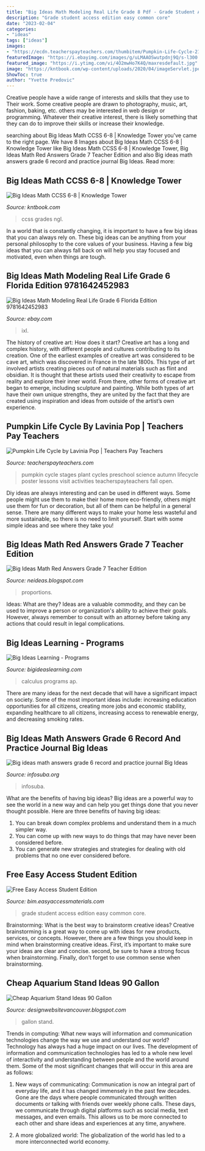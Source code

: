 ```yaml
---
title: "Big Ideas Math Modeling Real Life Grade 8 Pdf - Grade Student Access Edition Easy Common Core"
description: "Grade student access edition easy common core"
date: "2023-02-04"
categories:
- "ideas"
tags: ["ideas"]
images:
- "https://ecdn.teacherspayteachers.com/thumbitem/Pumpkin-Life-Cycle-2193340-1500873620/original-2193340-2.jpg"
featuredImage: "https://i.ebayimg.com/images/g/uLMAAOSwutpdnj9Q/s-l300.jpg"
featured_image: "https://i.ytimg.com/vi/4O2mwHo7K4Q/maxresdefault.jpg"
image: "https://kntbook.com/wp-content/uploads/2020/04/imageServlet.jpeg"
ShowToc: true
author: "Yvette Predovic"
---
```



Creative people have a wide range of interests and skills that they use to Their work. Some creative people are drawn to photography, music, art, fashion, baking, etc. others may be interested in web design or programming. Whatever their creative interest, there is likely something that they can do to improve their skills or increase their knowledge.

	

		
searching about Big Ideas Math CCSS 6-8 | Knowledge Tower you've came to the right page. We have 8 Images about Big Ideas Math CCSS 6-8 | Knowledge Tower like Big Ideas Math CCSS 6-8 | Knowledge Tower, Big Ideas Math Red Answers Grade 7 Teacher Edition and also Big ideas math answers grade 6 record and practice journal Big Ideas. Read more:
		
    
## Big Ideas Math CCSS 6-8 | Knowledge Tower

<img loading=lazy src="https://kntbook.com/wp-content/uploads/2020/04/imageServlet.jpeg" onerror="this.onerror=null;this.src='https://tse1.mm.bing.net/th?id=OIP.EjBNjrW2sUa8W_htXNnk3gHaGu&amp;pid=15.1';" alt="Big Ideas Math CCSS 6-8 | Knowledge Tower">

_Source: kntbook.com_

>ccss grades ngl. 

	

In a world that is constantly changing, it is important to have a few big ideas that you can always rely on. These big ideas can be anything from your personal philosophy to the core values of your business. Having a few big ideas that you can always fall back on will help you stay focused and motivated, even when things are tough.

    
## Big Ideas Math Modeling Real Life Grade 6 Florida Edition 9781642452983

<img loading=lazy src="https://i.ebayimg.com/images/g/uLMAAOSwutpdnj9Q/s-l300.jpg" onerror="this.onerror=null;this.src='https://tse3.mm.bing.net/th?id=OIP.qTVPXRmXwDkGmV7hLbDmeAAAAA&amp;pid=15.1';" alt="Big Ideas Math Modeling Real Life Grade 6 Florida Edition 9781642452983">

_Source: ebay.com_

>ixl. 

	

The history of creative art: How does it start?
Creative art has a long and complex history, with different people and cultures contributing to its creation. One of the earliest examples of creative art was considered to be cave art, which was discovered in France in the late 1800s. This type of art involved artists creating pieces out of natural materials such as flint and obsidian. It is thought that these artists used their creativity to escape from reality and explore their inner world. From there, other forms of creative art began to emerge, including sculpture and painting. While both types of art have their own unique strengths, they are united by the fact that they are created using inspiration and ideas from outside of the artist’s own experience.

    
## Pumpkin Life Cycle By Lavinia Pop | Teachers Pay Teachers

<img loading=lazy src="https://ecdn.teacherspayteachers.com/thumbitem/Pumpkin-Life-Cycle-2193340-1500873620/original-2193340-2.jpg" onerror="this.onerror=null;this.src='https://tse4.mm.bing.net/th?id=OIP.YQpxaHpnBAdqEozk_tMdWAAAAA&amp;pid=15.1';" alt="Pumpkin Life Cycle by Lavinia Pop | Teachers Pay Teachers">

_Source: teacherspayteachers.com_

>pumpkin cycle stages plant cycles preschool science autumn lifecycle poster lessons visit activities teacherspayteachers fall open. 

	

Diy ideas are always interesting and can be used in different ways. Some people might use them to make their home more eco-friendly, others might use them for fun or decoration, but all of them can be helpful in a general sense. There are many different ways to make your home less wasteful and more sustainable, so there is no need to limit yourself. Start with some simple ideas and see where they take you!

    
## Big Ideas Math Red Answers Grade 7 Teacher Edition

<img loading=lazy src="https://i.ytimg.com/vi/4O2mwHo7K4Q/maxresdefault.jpg" onerror="this.onerror=null;this.src='https://tse3.mm.bing.net/th?id=OIP.2eQAyQLracCEQZPWVHrUVwHaEK&amp;pid=15.1';" alt="Big Ideas Math Red Answers Grade 7 Teacher Edition">

_Source: neideas.blogspot.com_

>proportions. 

	

Ideas: What are they?
Ideas are a valuable commodity, and they can be used to improve a person or organization's ability to achieve their goals. However, always remember to consult with an attorney before taking any actions that could result in legal complications.

    
## Big Ideas Learning - Programs

<img loading=lazy src="http://www.mathgraphs.com/images/book_covers/calc11e_ap.jpg" onerror="this.onerror=null;this.src='https://tse1.mm.bing.net/th?id=OIP.Ssc_SsKa4eBIPoxC_WpkoQHaJ7&amp;pid=15.1';" alt="Big Ideas Learning - Programs">

_Source: bigideaslearning.com_

>calculus programs ap. 

	

There are many ideas for the next decade that will have a significant impact on society. Some of the most important ideas include: increasing education opportunities for all citizens, creating more jobs and economic stability, expanding healthcare to all citizens, increasing access to renewable energy, and decreasing smoking rates.

    
## Big Ideas Math Answers Grade 6 Record And Practice Journal Big Ideas

<img loading=lazy src="https://infosuba.org/img/big-ideas-math-answers-grade-6-record-and-practice-journal-2.jpg" onerror="this.onerror=null;this.src='https://tse1.mm.bing.net/th?id=OIP.Ey0CvyjQ33hIugn6iUbhQQHaJt&amp;pid=15.1';" alt="Big ideas math answers grade 6 record and practice journal Big Ideas">

_Source: infosuba.org_

>infosuba. 

	

What are the benefits of having big ideas?
Big ideas are a powerful way to see the world in a new way and can help you get things done that you never thought possible. Here are three benefits of having big ideas: 
1. You can break down complex problems and understand them in a much simpler way. 
2. You can come up with new ways to do things that may have never been considered before. 
3. You can generate new strategies and strategies for dealing with old problems that no one ever considered before.

    
## Free Easy Access Student Edition

<img loading=lazy src="https://www.bigideasmath.com/uploads/images/book_covers/mrl2019/grade1_cc.jpg" onerror="this.onerror=null;this.src='https://tse2.mm.bing.net/th?id=OIP.N9uvckzUqHRR2Ez89fHldQAAAA&amp;pid=15.1';" alt="Free Easy Access Student Edition">

_Source: bim.easyaccessmaterials.com_

>grade student access edition easy common core. 

	

Brainstorming: What is the best way to brainstorm creative ideas?
Creative brainstorming is a great way to come up with ideas for new products, services, or concepts. However, there are a few things you should keep in mind when brainstorming creative ideas. First, it’s important to make sure your ideas are clear and concise. second, be sure to have a strong focus when brainstorming. Finally, don’t forget to use common sense when brainstorming.

    
## Cheap Aquarium Stand Ideas 90 Gallon

<img loading=lazy src="https://i.pinimg.com/originals/42/89/4e/42894edd4ce41f6200096360c72e34de.jpg" onerror="this.onerror=null;this.src='https://tse2.mm.bing.net/th?id=OIP.wJE2GXKhB6das-rPeZ9eMwHaFj&amp;pid=15.1';" alt="Cheap Aquarium Stand Ideas 90 Gallon">

_Source: designwebsitevancouver.blogspot.com_

>gallon stand. 

	

Trends in computing: What new ways will information and communication technologies change the way we use and understand our world?
Technology has always had a huge impact on our lives. The development of information and communication technologies has led to a whole new level of interactivity and understanding between people and the world around them. Some of the most significant changes that will occur in this area are as follows:
1) New ways of communicating: Communication is now an integral part of everyday life, and it has changed immensely in the past few decades. Gone are the days where people communicated through written documents or talking with friends over weekly phone calls. These days, we communicate through digital platforms such as social media, text messages, and even emails. This allows us to be more connected to each other and share ideas and experiences at any time, anywhere.

2) A more globalized world: The globalization of the world has led to a more interconnected world economy.

